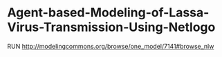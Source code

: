# Agent-based-Modeling-of-Lassa-Virus-Transmission-Using-Netlogo

RUN
http://modelingcommons.org/browse/one_model/7141#browse_nlw
